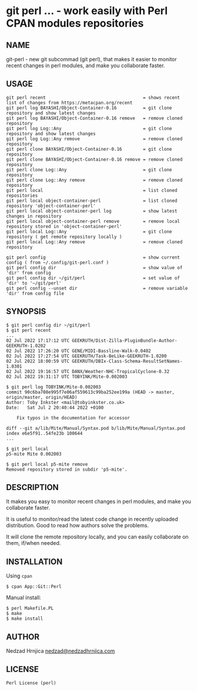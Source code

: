 # git perl ... - work easily with Perl CPAN modules repositories

## NAME

git-perl - new git subcommad (git perl), that makes it easier to monitor recent changes in perl modules, and make you collaborate faster.

## USAGE

    git perl recent                                     = shows recent list of changes from https://metacpan.org/recent
    git perl log BAYASHI/Object-Container-0.16          = git clone repository and show latest changes
    git perl log BAYASHI/Object-Container-0.16 remove   = remove cloned repository
    git perl log Log::Any                               = git clone repository and show latest changes
    git perl log Log::Any remove                        = remove cloned repository
    git perl clone BAYASHI/Object-Container-0.16        = git clone repository
    git perl clone BAYASHI/Object-Container-0.16 remove = remove cloned repository
    git perl clone Log::Any                             = git clone repository
    git perl clone Log::Any remove                      = remove cloned repository
    git perl local                                      = list cloned repositories
    git perl local object-container-perl                = list cloned repository 'object-container-perl'
    git perl local object-container-perl log            = show latest changes in repository
    git perl local object-container-perl remove         = remove local repository stored in 'object-container-perl'
    git perl local Log::Any                             = git clone repository ( get remote repository locally )
    git perl local Log::Any remove                      = remove cloned repository

    git perl config                                     = show current config ( from ~/.config/git-perl.conf )
    git perl config dir                                 = show value of 'dir' from config
    git perl config dir ~/git/perl                      = set value of 'dir' to '~/git/perl'
    git perl config --unset dir                         = remove variable 'dir' from config file

## SYNOPSIS

    $ git perl config dir ~/git/perl
    $ git perl recent
    ...
    02 Jul 2022 17:17:12 UTC GEEKRUTH/Dist-Zilla-PluginBundle-Author-GEEKRUTH-1.0202
    02 Jul 2022 17:26:20 UTC GENE/MIDI-Bassline-Walk-0.0402
    02 Jul 2022 17:27:54 UTC GEEKRUTH/Task-BeLike-GEEKRUTH-1.0200
    02 Jul 2022 18:00:59 UTC GEEKRUTH/DBIx-Class-Schema-ResultSetNames-1.0301
    02 Jul 2022 19:16:57 UTC DANX/Weather-NHC-TropicalCyclone-0.32
    02 Jul 2022 19:31:17 UTC TOBYINK/Mite-0.002003

    $ git perl log TOBYINK/Mite-0.002003
    commit 90c6ba708e995f7e06af559613c99ba252ee199a (HEAD -> master, origin/master, origin/HEAD)
    Author: Toby Inkster <mail@tobyinkster.co.uk>
    Date:   Sat Jul 2 20:40:44 2022 +0100

        Fix typos in the documentation for accessor

    diff --git a/lib/Mite/Manual/Syntax.pod b/lib/Mite/Manual/Syntax.pod
    index e6e5f91..54fe23b 100644
    ...

    $ git perl local
    p5-mite Mite 0.002003

    $ git perl local p5-mite remove
    Removed repository stored in subdir 'p5-mite'.

## DESCRIPTION

It makes you easy to monitor recent changes in perl modules, and make you collaborate faster.

It is useful to monitor/read the latest code change in recently uploaded distribution. Good to read how authors solve the problems.

It will clone the remote repository locally, and you can easily collaborate on them, if/when needed.

## INSTALLATION

Using `cpan`

    $ cpan App::Git::Perl

Manual install:

    $ perl Makefile.PL
    $ make
    $ make install

## AUTHOR

Nedzad Hrnjica <nedzad@nedzadhrnjica.com>

## LICENSE

    Perl License (perl)
